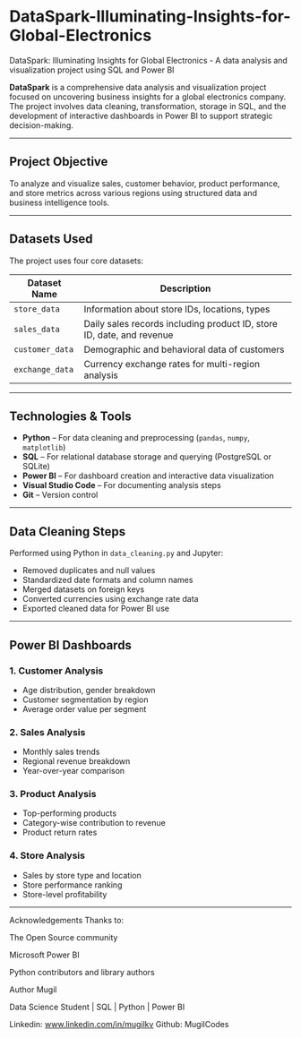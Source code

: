 # DataSpark-Illuminating-Insights-for-Global-Electronics
DataSpark: Illuminating Insights for Global Electronics - A data analysis and visualization project using SQL and Power BI

**DataSpark** is a comprehensive data analysis and visualization project focused on uncovering business insights for a global electronics company. The project involves data cleaning, transformation, storage in SQL, and the development of interactive dashboards in Power BI to support strategic decision-making.

---

##  Project Objective

To analyze and visualize sales, customer behavior, product performance, and store metrics across various regions using structured data and business intelligence tools.

---

##  Datasets Used

The project uses four core datasets:

| Dataset Name       | Description                                      |
|--------------------|--------------------------------------------------|
| `store_data`       | Information about store IDs, locations, types    |
| `sales_data`       | Daily sales records including product ID, store ID, date, and revenue |
| `customer_data`    | Demographic and behavioral data of customers     |
| `exchange_data`    | Currency exchange rates for multi-region analysis |

---

##  Technologies & Tools

- **Python** – For data cleaning and preprocessing (`pandas`, `numpy`, `matplotlib`)
- **SQL** – For relational database storage and querying (PostgreSQL or SQLite)
- **Power BI** – For dashboard creation and interactive data visualization
- **Visual Studio Code** – For documenting analysis steps
- **Git** – Version control

---

##  Data Cleaning Steps

Performed using Python in `data_cleaning.py` and Jupyter:

- Removed duplicates and null values
- Standardized date formats and column names
- Merged datasets on foreign keys
- Converted currencies using exchange rate data
- Exported cleaned data for Power BI use

---

##  Power BI Dashboards

### 1. Customer Analysis
- Age distribution, gender breakdown
- Customer segmentation by region
- Average order value per segment

### 2. Sales Analysis
- Monthly sales trends
- Regional revenue breakdown
- Year-over-year comparison

### 3. Product Analysis
- Top-performing products
- Category-wise contribution to revenue
- Product return rates

### 4. Store Analysis
- Sales by store type and location
- Store performance ranking
- Store-level profitability


---
 Acknowledgements
Thanks to:

The Open Source community

Microsoft Power BI

Python contributors and library authors

Author
Mugil

Data Science Student | SQL | Python | Power BI

Linkedin:
www.linkedin.com/in/mugilkv
Github:
MugilCodes 


